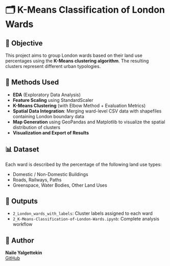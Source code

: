 
# 🗂️ K-Means Classification of London Wards

## 📌 Objective
This project aims to group London wards based on their land use percentages using the **K-Means clustering algorithm**. The resulting clusters represent different urban typologies.

## 🔧 Methods Used
- **EDA** (Exploratory Data Analysis)
- **Feature Scaling** using StandardScaler
- **K-Means Clustering** (with Elbow Method + Evaluation Metrics)
- **Spatial Data Integration**: Merging ward-level CSV data with shapefiles containing London boundary data
- **Map Generation** using GeoPandas and Matplotlib to visualize the spatial distribution of clusters
- **Visualization and Export of Results**

## 📊 Dataset
Each ward is described by the percentage of the following land use types:
- Domestic / Non-Domestic Buildings  
- Roads, Railways, Paths  
- Greenspace, Water Bodies, Other Land Uses

## 📎 Outputs
- `2_London_wards_with_labels`: Cluster labels assigned to each ward  
- `2_K-Means-Classification-of-London-Wards.ipynb`: Complete analysis workflow

## 👤 Author
**Naile Yalgettekin**  
[GitHub](https://github.com/yalgettekin)

